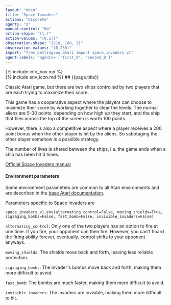 ```yaml
---
layout: "docu"
title: "Space Invaders"
actions: "Discrete"
agents: "2"
manual-control: "No"
action-shape: "(1,)"
action-values: "[0,17]"
observation-shape: "(210, 160, 3)"
observation-values: "(0,255)"
import: "from pettingzoo.atari import space_invaders_v1"
agent-labels: "agents= ['first_0', 'second_0']"
---
```


<div class="docu-info" markdown="1">
{% include info_box.md %}
</div>

<div class="docu-content" markdown="1">
<div class="appear_big" markdown="1">
{% include env_icon.md %}
## {{page.title}}
</div>




Classic Atari game, but there are two ships controlled by two players that are each trying to maximize their score.

This game has a cooperative aspect where the players can choose to maximize their score by working together to clear the levels. The normal aliens are 5-30 points, depending on how high up they start, and the ship that flies across the top of the screen is worth 100 points.

However, there is also a competitive aspect where a player receives a 200 point bonus when the other player is hit by the aliens. So sabotaging the other player somehow is a possible strategy.

The number of lives is shared between the ships, i.e. the game ends when a ship has been hit 3 times.

[Official Space Invaders manual](https://atariage.com/manual_html_page.php?SoftwareLabelID=460)

#### Environment parameters

Some environment parameters are common to all Atari environments and are described in the [base Atari documentation](../atari).

Parameters specific to Space Invaders are

```
space_invaders_v1.env(alternating_control=False, moving_shields=True,
zigzaging_bombs=False, fast_bomb=False, invisible_invaders=False)
```

`alternating_control`:  Only one of the two players has an option to fire at one time. If you fire, your opponent can then fire. However, you can't hoard the firing ability forever, eventually, control shifts to your opponent anyways.

`moving_shields`:  The shields move back and forth, leaving less reliable protection.

`zigzaging_bombs`:  The invader's bombs move back and forth, making them more difficult to avoid.

`fast_bomb`:  The bombs are much faster, making them more difficult to avoid.

`invisible_invaders`:  The invaders are invisible, making them more difficult to hit.

</div>